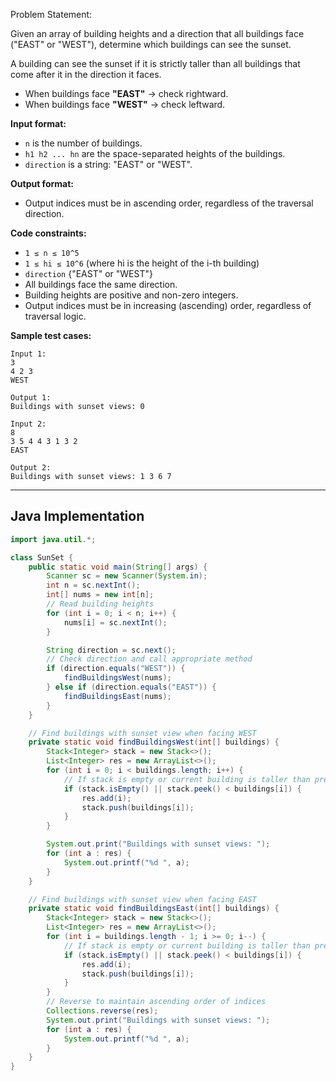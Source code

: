 Problem Statement:

Given an array of building heights and a direction that all buildings face ("EAST" or "WEST"), determine which buildings can see the sunset.

A building can see the sunset if it is strictly taller than all buildings that come after it in the direction it faces.

- When buildings face **"EAST"** → check rightward.
- When buildings face **"WEST"** → check leftward.

**Input format:**

- `n` is the number of buildings.
- `h1 h2 ... hn` are the space-separated heights of the buildings.
- `direction` is a string: "EAST" or "WEST".

**Output format:**

- Output indices must be in ascending order, regardless of the traversal direction.

**Code constraints:**

- `1 ≤ n ≤ 10^5`
- `1 ≤ hi ≤ 10^6` (where hi is the height of the i-th building)
- `direction` {"EAST" or "WEST"}
- All buildings face the same direction.
- Building heights are positive and non-zero integers.
- Output indices must be in increasing (ascending) order, regardless of traversal logic.

**Sample test cases:**

```
Input 1:
3
4 2 3
WEST

Output 1:
Buildings with sunset views: 0
```

```
Input 2:
8
3 5 4 4 3 1 3 2
EAST

Output 2:
Buildings with sunset views: 1 3 6 7
```

---

## Java Implementation

```java
import java.util.*;

class SunSet {
    public static void main(String[] args) {
        Scanner sc = new Scanner(System.in);
        int n = sc.nextInt();
        int[] nums = new int[n];
        // Read building heights
        for (int i = 0; i < n; i++) {
            nums[i] = sc.nextInt();
        }

        String direction = sc.next();
        // Check direction and call appropriate method
        if (direction.equals("WEST")) {
            findBuildingsWest(nums);
        } else if (direction.equals("EAST")) {
            findBuildingsEast(nums);
        }
    }

    // Find buildings with sunset view when facing WEST
    private static void findBuildingsWest(int[] buildings) {
        Stack<Integer> stack = new Stack<>();
        List<Integer> res = new ArrayList<>();
        for (int i = 0; i < buildings.length; i++) {
            // If stack is empty or current building is taller than previous
            if (stack.isEmpty() || stack.peek() < buildings[i]) {
                res.add(i);
                stack.push(buildings[i]);
            }
        }

        System.out.print("Buildings with sunset views: ");
        for (int a : res) {
            System.out.printf("%d ", a);
        }
    }

    // Find buildings with sunset view when facing EAST
    private static void findBuildingsEast(int[] buildings) {
        Stack<Integer> stack = new Stack<>();
        List<Integer> res = new ArrayList<>();
        for (int i = buildings.length - 1; i >= 0; i--) {
            // If stack is empty or current building is taller than previous
            if (stack.isEmpty() || stack.peek() < buildings[i]) {
                res.add(i);
                stack.push(buildings[i]);
            }
        }
        // Reverse to maintain ascending order of indices
        Collections.reverse(res);
        System.out.print("Buildings with sunset views: ");
        for (int a : res) {
            System.out.printf("%d ", a);
        }
    }
}
```

